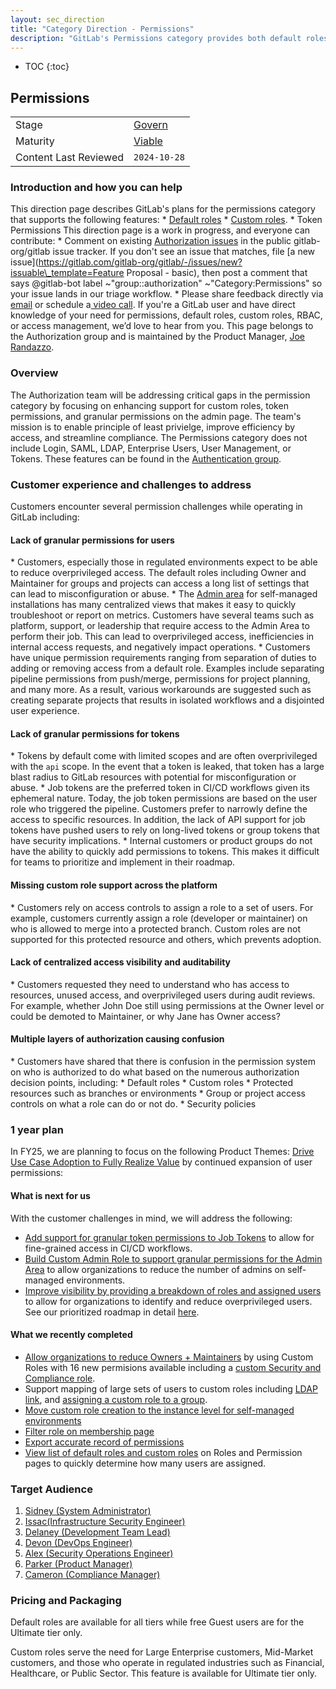 ```yaml
---
layout: sec_direction
title: "Category Direction - Permissions"
description: "GitLab's Permissions category provides both default roles and custom roles to enable organizations to set up least-privileged users across their GitLab environment."
---
```


- TOC
{:toc}

## Permissions

| | |
| --- | --- |
| Stage | [Govern](https://about.gitlab.com/direction/software_supply_chain_security/) |
| Maturity | [Viable](/direction/#maturity/) |
| Content Last Reviewed | `2024-10-28` |

### Introduction and how you can help
This direction page describes GitLab's plans for the permissions category that supports the following features:
\* [Default roles](https://docs.gitlab.com/ee/user/permissions.html)
\* [Custom roles](https://docs.gitlab.com/ee/user/custom\_roles.html).
\* Token Permissions
This direction page is a work in progress, and everyone can contribute:
\* Comment on existing [Authorization issues](https://gitlab.com/gitlab-org/gitlab/-/issues/?sort=created\_date&state=opened&label\_name[]=group%3A%3Aauthorization) in the public gitlab-org/gitlab issue tracker. If you don't see an issue that matches, file [a new issue](https://gitlab.com/gitlab-org/gitlab/-/issues/new?issuable\_template=Feature Proposal - basic), then post a comment that says @gitlab-bot label ~"group::authorization" ~"Category:Permissions" so your issue lands in our triage workflow.
\* Please share feedback directly via [email](mailto:jrandazzo@gitlab.com) or schedule a[ video call](https://calendly.com/joerandazzo/30min). If you're a GitLab user and have direct knowledge of your need for permissions, default roles, custom roles, RBAC, or access management, we’d love to hear from you.
This page belongs to the Authorization group and is maintained by the Product Manager, [Joe Randazzo](https://gitlab.com/jrandazzo).
### Overview
The Authorization team will be addressing critical gaps in the permission category by focusing on enhancing support for custom roles, token permissions, and granular permissions on the admin page. The team's mission is to enable principle of least privielge, improve efficiency by access, and streamline compliance.
The Permissions category does not include Login, SAML, LDAP, Enterprise Users, User Management, or Tokens. These features can be found in the [Authentication group](https://about.gitlab.com/direction/software\_supply\_chain\_security/authentication/).
### Customer experience and challenges to address
Customers encounter several permission challenges while operating in GitLab including:
#### Lack of granular permissions for users
\* Customers, especially those in regulated environments expect to be able to reduce overprivileged access. The default roles including Owner and Maintainer for groups and projects can access a long list of settings that can lead to misconfiguration or abuse.
\* The [Admin area](https://docs.gitlab.com/ee/administration/admin\_area.html) for self-managed installations has many centralized views that makes it easy to quickly troubleshoot or report on metrics. Customers have several teams such as platform, support, or leadership that require access to the Admin Area to perform their job. This can lead to overprivileged access, inefficiencies in internal access requests, and negatively impact operations.
\* Customers have unique permission requirements ranging from separation of duties to adding or removing access from a default role. Examples include separating pipeline permissions from push/merge, permissions for project planning, and many more. As a result, various workarounds are suggested such as creating separate projects that results in isolated workflows and a disjointed user experience.
#### Lack of granular permissions for tokens
\* Tokens by default come with limited scopes and are often overprivileged with the `api` scope. In the event that a token is leaked, that token has a large blast radius to GitLab resources with potential for misconfiguration or abuse.
\* Job tokens are the preferred token in CI/CD workflows given its ephemeral nature. Today, the job token permissions are based on the user role who triggered the pipeline. Customers prefer to narrowly define the access to specific resources. In addition, the lack of API support for job tokens have pushed users to rely on long-lived tokens or group tokens that have security implications.
\* Internal customers or product groups do not have the ability to quickly add permissions to tokens. This makes it difficult for teams to prioritize and implement in their roadmap.
#### Missing custom role support across the platform
\* Customers rely on access controls to assign a role to a set of users. For example, customers currently assign a role (developer or maintainer) on who is allowed to merge into a protected branch. Custom roles are not supported for this protected resource and others, which prevents adoption.
#### Lack of centralized access visibility and auditability
\* Customers requested they need to understand who has access to resources, unused access, and overprivileged users during audit reviews. For example, whether John Doe still using permissions at the Owner level or could be demoted to Maintainer, or why Jane has Owner access?
#### Multiple layers of authorization causing confusion
\* Customers have shared that there is confusion in the permission system on who is authorized to do what based on the numerous authorization decision points, including:
\* Default roles
\* Custom roles
\* Protected resources such as branches or environments
\* Group or project access controls on what a role can do or not do.
\* Security policies
### 1 year plan
In FY25, we are planning to focus on the following Product Themes:
[Drive Use Case Adoption to Fully Realize Value](https://about.gitlab.com/direction/#drive-use-case-adoption-to-fully-realize-value) by continued expansion of user permissions:
#### What is next for us
With the customer challenges in mind, we will address the following:
- [Add support for granular token permissions to Job Tokens](https://gitlab.com/groups/gitlab-org/-/epics/14804) to allow for fine-grained access in CI/CD workflows.
- [Build Custom Admin Role to support granular permissions for the Admin Area](https://gitlab.com/groups/gitlab-org/-/epics/15069) to allow organizations to reduce the number of admins on self-managed environments.
- [Improve visibility by providing a breakdown of roles and assigned users](https://gitlab.com/groups/gitlab-org/-/epics/13434) to allow for organizations to identify and reduce overprivileged users.
See our prioritized roadmap in detail [here](https://about.gitlab.com/direction/software\_supply\_chain\_security/authorization/).
#### What we recently completed
- [Allow organizations to reduce Owners + Maintainers](https://gitlab.com/groups/gitlab-org/-/epics/14086) by using Custom Roles with 16 new permisions available including a [custom Security and Compliance role](https://docs.gitlab.com/ee/user/application\_security/#custom-security-role).
- Support mapping of large sets of users to custom roles including [LDAP link](https://gitlab.com/gitlab-org/gitlab/-/issues/435229), and [assigning a custom role to a group](https://gitlab.com/gitlab-org/gitlab/-/issues/443369).
- [Move custom role creation to the instance level for self-managed environments](https://gitlab.com/groups/gitlab-org/-/epics/11851)
- [Filter role on membership page](https://gitlab.com/gitlab-org/gitlab/-/issues/431397)
- [Export accurate record of permissions](https://gitlab.com/gitlab-org/gitlab/-/issues/460477)
- [View list of default roles and custom roles](https://gitlab.com/groups/gitlab-org/-/epics/14172) on Roles and Permission pages to quickly determine how many users are assigned.
<!--
<summary>BIC Roadmap
Key deliverables we're focusing on to build a BIC solution. List the epics by title and link to the epic in GitLab. Minimize additional description here so that the epics can remain the SSOT. This may be duplicative to the 1 year section however for some categories the key deliverables required to become the BIC solution will extend beyond one year and we want to capture all of the gaps. Moreover, the 1 year section may contain work that is not directly related to closing gaps if we are already the BIC or if we are differentiating ourselves.-->

### Target Audience
<!--
List the personas (https://handbook.gitlab.com/handbook/marketing/strategic-marketing/roles-personas#user-personas) involved in this category.
Look for differences in user's goals or uses that would affect their use of the product. Separate users and customers into different types based on those differences that make a difference.
-->
1. [Sidney (System Administrator)](https://handbook.gitlab.com/handbook/product/personas/#sidney-systems-administrator)
1. [Issac(Infrastructure Security Engineer)](https://handbook.gitlab.com/handbook/product/personas/#isaac-infrastructure-security-engineer)
1. [Delaney (Development Team Lead)](https://handbook.gitlab.com/handbook/product/personas/#delaney-development-team-lead)
1. [Devon (DevOps Engineer)](https://handbook.gitlab.com/handbook/product/personas/#devon-devops-engineer)
1. [Alex (Security Operations Engineer)](https://handbook.gitlab.com/handbook/product/personas/#alex-security-operations-engineer)
1. [Parker (Product Manager)](https://handbook.gitlab.com/handbook/product/personas/#parker-product-manager)
1. [Cameron (Compliance Manager)](https://handbook.gitlab.com/handbook/product/personas/#cameron-compliance-manager)


### Pricing and Packaging
<!--
-->

Default roles are available for all tiers while free Guest users are for the Ultimate tier only.

Custom roles serve the need for Large Enterprise customers, Mid-Market customers, and those who operate in regulated industries such as Financial, Healthcare, or Public Sector. This feature is available for Ultimate tier only.

<!-- ### Analyst Landscape -->


